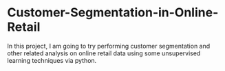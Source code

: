 # Customer-Segmentation-in-Online-Retail
In this project, I am going to try performing customer segmentation and other related analysis on online retail data using some unsupervised learning techniques via python.
